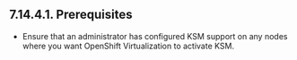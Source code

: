 ## 7.14.4.1. Prerequisites

- Ensure that an administrator has configured KSM support on any nodes where you want OpenShift Virtualization to activate KSM.

